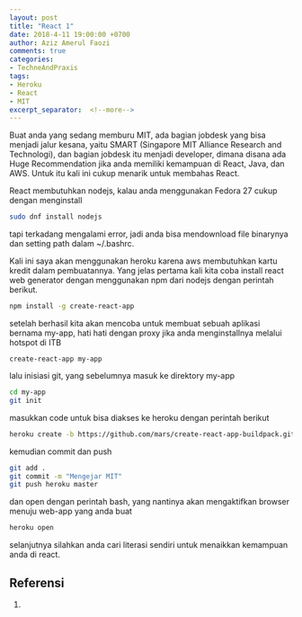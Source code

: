 ```yaml
---
layout: post
title: "React 1"
date: 2018-4-11 19:00:00 +0700
author: Aziz Amerul Faozi
comments: true
categories: 
- TechneAndPraxis
tags:
- Heroku
- React
- MIT
excerpt_separator:  <!--more-->
---
```


Buat anda yang sedang memburu MIT, ada bagian jobdesk yang bisa menjadi jalur kesana, yaitu SMART (Singapore MIT Alliance Research and Technologi), dan bagian jobdesk itu menjadi developer, dimana disana ada Huge Recommendation jika anda memiliki kemampuan di React, Java, dan AWS. Untuk itu kali ini cukup menarik untuk membahas React.

React membutuhkan nodejs, kalau anda menggunakan Fedora 27 cukup dengan menginstall 

```bash
sudo dnf install nodejs
```

tapi terkadang mengalami error, jadi anda bisa mendownload file binarynya dan setting path dalam ~/.bashrc.

Kali ini saya akan menggunakan heroku karena aws membutuhkan kartu kredit dalam pembuatannya. Yang jelas pertama kali kita coba install react web generator dengan menggunakan npm dari nodejs dengan perintah berikut.

```bash
npm install -g create-react-app
``` 

setelah berhasil kita akan mencoba untuk membuat sebuah aplikasi bernama my-app, hati hati dengan proxy jika anda menginstallnya melalui hotspot di ITB

```
create-react-app my-app
```

lalu inisiasi git, yang sebelumnya masuk ke direktory my-app

```bash
cd my-app
git init
```
masukkan code untuk bisa diakses ke heroku dengan perintah berikut

```bash
heroku create -b https://github.com/mars/create-react-app-buildpack.git
```
kemudian commit dan push

```bash
git add .
git commit -m "Mengejar MIT"
git push heroku master
```
dan open dengan perintah bash, yang nantinya akan mengaktifkan browser menuju web-app yang anda buat

```bash
heroku open
```
selanjutnya silahkan anda cari literasi sendiri untuk menaikkan kemampuan anda di react.

## Referensi

1. 
